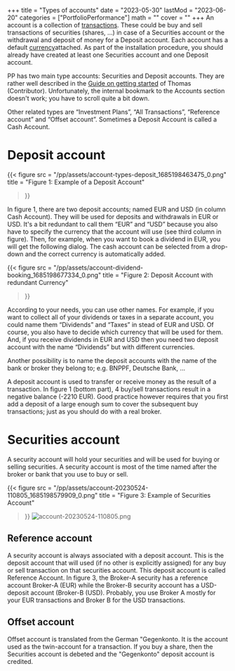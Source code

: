 +++
title =  "Types of accounts"
date =  "2023-05-30"
lastMod =  "2023-06-20"
categories =  ["PortfolioPerformance"]
math = ""
cover = ""
+++
An account is a collection of [transactions](/pp/transaction). These could be buy and sell transactions of securities (shares, …) in case of a Securities account or the withdrawal and deposit of money for a Deposit account.<!--more--> Each account has a default [currency]()attached. As part of the installation procedure, you should already have created at least one Securities account and one Deposit account.

PP has two main type accounts: Securities and Deposit accounts. They are rather well described in the [Guide on getting started]([https://forum.portfolio-performance.info/t/guide-on-getting-started/5390#accounts-6]) of Thomas (Contributor). Unfortunately, the internal bookmark to the Accounts section doesn't work; you have to scroll quite a bit down.

Other related types are “Investment Plans”, “All Transactions”, “Reference account” and “Offset account”. Sometimes a Deposit Account is called a Cash Account.

# Deposit account


{{< figure
  src = "/pp/assets/account-types-deposit_1685198463475_0.png"
  title = "Figure 1: Example of a Deposit Account"
>}}

In figure 1, there are two deposit accounts; named EUR and USD (in column Cash Account). They will be used for deposits and withdrawals in EUR or USD. It's a bit redundant to call them “EUR” and “USD” because you also have to specify the currency that the account will use (see third column in figure). Then, for example, when you want to book a dividend in EUR, you will get the following dialog. The cash account can be selected from a drop-down and the correct currency is automatically added.

{{< figure
  src = "/pp/assets/account-dividend-booking_1685198677334_0.png"
  title = "Figure 2: Deposit Account with redundant Currency"
>}}

According to your needs, you can use other names. For example, if you want to collect all of your dividends or taxes in a separate account, you could name them “Dividends” and “Taxes” in stead of EUR and USD. Of course, you also have to decide which currency that will be used for them. And, if you receive dividends in EUR and USD then you need two deposit account with the name “Dividends” but with different currencies.

Another possibility is to name the deposit accounts with the name of the bank or broker they belong to; e.g. BNPPF, Deutsche Bank, …

A deposit account is used to transfer or receive money as the result of a transaction. In figure 1 (bottom part), 4 buy/sell transactions result in a negative balance (-2210 EUR). Good practice however requires that you first add a deposit of a large enough sum to cover the subsequent buy transactions; just as you should do with a real broker.

# Securities account

A security account will hold your securities and will be used for buying or selling securities. A security account is most of the time named after the broker or bank that you use to buy or sell.

{{< figure
  src = "/pp/assets/account-20230524-110805_1685198579909_0.png"
  title = "Figure 3: Example of Securities Account"
>}}
![account-20230524-110805.png]()

## Reference account

A security account is always associated with a deposit account. This is the deposit account that will used (if no other is explicitly assigned) for any buy or sell transaction on that securities account. This deposit account is called Reference Account. In figure 3, the Broker-A security has a reference account Broker-A (EUR) while the Broker-B security account has a USD-deposit account (Broker-B (USD). Probably, you use Broker A mostly for your EUR transactions and Broker B for the USD transactions.

## Offset account
Offset account is translated from the German "Gegenkonto. It is the account used as the twin-account for a transaction. If you buy a share, then the Securities account is debeted and the "Gegenkonto" deposit account is credited.